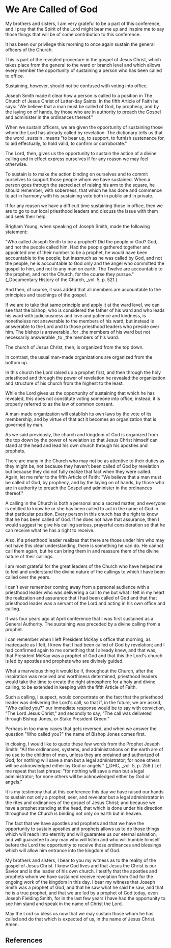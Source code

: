 # We Are Called of God

My brothers and sisters, I am very grateful to be a part of this conference,
and I pray that the Spirit of the Lord might bear me up and inspire me to say
those things that will be of some contribution to this conference.

It has been our privilege this morning to once again sustain the general
officers of the Church.

This is part of the revealed procedure in the gospel of Jesus Christ, which
takes place from the general to the ward or branch level and which allows
every member the opportunity of sustaining a person who has been called to
office.

Sustaining, however, should not be confused with voting into office.

Joseph Smith made it clear how a person is called to a position in The Church
of Jesus Christ of Latter-day Saints. In the fifth Article of Faith he says:
"We believe that a man must be called of God, by prophecy, and by the laying
on of hands, by those who are in authority to preach the Gospel and administer
in the ordinances thereof."

When we sustain officers, we are given the opportunity of sustaining those
whom the Lord has already called by revelation. The dictionary tells us that
the word _sustain _means "to bear up, to support, to furnish sustenance for,
to aid effectually, to hold valid, to confirm or corroborate."

The Lord, then, gives us the opportunity to sustain the action of a divine
calling and in effect express ourselves if for any reason we may feel
otherwise.

To sustain is to make the action binding on ourselves and to commit ourselves
to support those people whom we have sustained. When a person goes through the
sacred act of raising his arm to the square, he should remember, with
soberness, that which he has done and commence to act in harmony with his
sustaining vote both in public and in private.

If for any reason we have a difficult time sustaining those in office, then we
are to go to our local priesthood leaders and discuss the issue with them and
seek their help.

Brigham Young, when speaking of Joseph Smith, made the following statement:

"Who called Joseph Smith to be a prophet? Did the people or God? God, and not
the people called him. Had the people gathered together and appointed one of
their number to be a prophet, he would have been accountable to the people;
but inasmuch as he was called by God, and not the people, he is accountable to
God only and the angel who committed the gospel to him, and not to any man on
earth. The Twelve are accountable to the prophet, and not the Church, for the
course they pursue." (_Documentary History of the Church, _vol. 5, p. 521.)

And then, of course, it was added that all members are accountable to the
principles and teachings of the gospel.

If we are to take that same principle and apply it at the ward level, we can
see that the bishop, who is considered the father of his ward and who leads
his ward with judiciousness and love and patience and kindness, is nonetheless
not answerable to the members of his ward, but instead is answerable to the
Lord and to those priesthood leaders who preside over him. The bishop is
answerable _for _the members of his ward but not necessarily answerable _to
_the members of his ward.

The church of Jesus Christ, then, is organized from the top down.

In contrast, the usual man-made organizations are organized from the bottom
up.

In this church the Lord raised up a prophet first, and then through the holy
priesthood and through the power of revelation he revealed the organization
and structure of his church from the highest to the least.

While the Lord gives us the opportunity of sustaining that which he has
revealed, this does not constitute voting someone into office; instead, it is
properly referred to as the law of common consent.

A man-made organization will establish its own laws by the vote of its
membership, and by virtue of that act it becomes an organization that is
governed by man.

As we said previously, the church and kingdom of God is organized from the top
down by the power of revelation so that Jesus Christ himself can stand at the
head and lead his own church through his apostles and prophets.

There are many in the Church who may not be as attentive to their duties as
they might be, not because they haven't been called of God by revelation but
because they did not fully realize that fact when they were called. Again, let
me refer to the fifth Article of Faith: "We believe that a man must be called
of God, by prophecy, and by the laying on of hands, by those who are in
authority to preach the Gospel and administer in the ordinances thereof."

A calling in the Church is both a personal and a sacred matter, and everyone
is entitled to know he or she has been called to act in the name of God in
that particular position. Every person in this church has the right to know
that he has been called of God. If he does not have that assurance, then I
would suggest he give his calling serious, prayerful consideration so that he
can receive what he has a right to receive.

Also, if a priesthood leader realizes that there are those under him who may
not have this clear understanding, there is something he can do. He cannot
call them again, but he can bring them in and reassure them of the divine
nature of their callings.

I am most grateful for the great leaders of the Church who have helped me to
feel and understand the divine nature of the callings to which I have been
called over the years.

I can't ever remember coming away from a personal audience with a priesthood
leader who was delivering a call to me but what I felt in my heart the
realization and assurance that I had been called of God and that that
priesthood leader was a servant of the Lord and acting in his own office and
calling.

It was four years ago at April conference that I was first sustained as a
General Authority. The sustaining was preceded by a divine calling from a
prophet.

I can remember when I left President McKay's office that morning, as
inadequate as I felt, I knew that I had been called of God by revelation; and
I had confirmed again to me something that I already knew, and that was, that
President McKay was a prophet of God and that this the Lord's church is led by
apostles and prophets who are divinely guided.

What a marvelous thing it would be if, throughout the Church, after the
inspiration was received and worthiness determined, priesthood leaders would
take the time to create the right atmosphere for a holy and divine calling, to
be extended in keeping with the fifth Article of Faith.

Such a calling, I suspect, would concentrate on the fact that the priesthood
leader was delivering the Lord's call, so that if, in the future, we are
asked, "Who called you?" our immediate response would be to say with
conviction, "The Lord Jesus Christ," and secondly to say, "The call was
delivered through Bishop Jones, or Stake President Green."

Perhaps in too many cases that gets reversed, and when we answer the question
"Who called you?" the name of Bishop Jones comes first.

In closing, I would like to quote these few words from the Prophet Joseph
Smith: "All the ordinances, systems, and administrations on the earth are of
no use to the children of men, unless they are ordained and authorized of God;
for nothing will save a man but a legal administrator; for none others will be
acknowledged either by God or angels." (_DHC, _vol. 5, p. 259.) Let me repeat
that last phrase: "for nothing will save a man but a legal administrator; for
none others will be acknowledged either by God or angels."

It is my testimony that at this conference this day we have raised our hands
to sustain not only a prophet, seer, and revelator but a legal administrator
in the rites and ordinances of the gospel of Jesus Christ; and because we have
a prophet standing at the head, that which is done under his direction
throughout the Church is binding not only on earth but in heaven.

The fact that we have apostles and prophets and that we have the opportunity
to sustain apostles and prophets allows us to do those things which will reach
into eternity and will guarantee us our eternal salvation, and will guarantee
to any man who will listen and who will humble himself before the Lord the
opportunity to receive those ordinances and blessings which will allow him
entrance into the kingdom of God.

My brothers and sisters, I bear to you my witness as to the reality of the
gospel of Jesus Christ. I know God lives and that Jesus the Christ is our
Savior and is the leader of his own church. I testify that the apostles and
prophets whom we have sustained receive revelation from God for the ongoing
work of the kingdom in this day. I bear my witness that Joseph Smith was a
prophet of God, and that he saw what he said he saw, and that he is a true
prophet, and that we are led by a prophet of God today, even Joseph Fielding
Smith, for in the last few years I have had the opportunity to see him stand
and speak in the name of Christ the Lord.

May the Lord so bless us now that we may sustain those whom he has called and
do that which is expected of us, in the name of Jesus Christ. Amen.

## References

